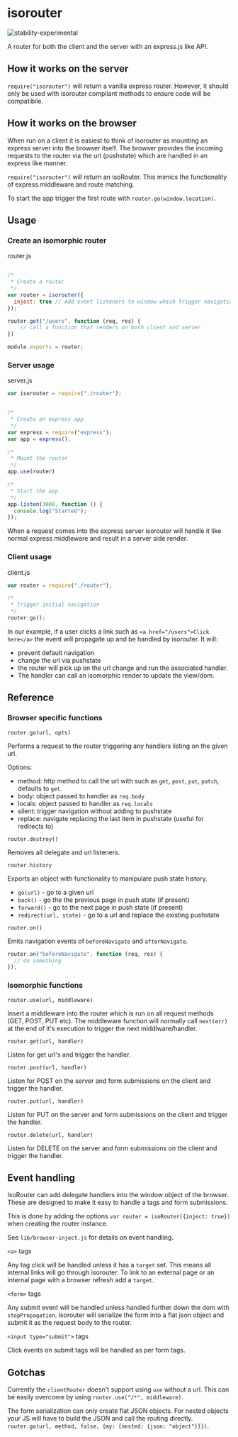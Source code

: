 # isorouter
![stability-experimental](https://img.shields.io/badge/stability-experimental-orange.svg)

A router for both the client and the server with an express.js like API.

## How it works on the server

`require("isorouter")` will return a vanilla express router. However, it should only be used with isorouter compliant methods to ensure code will be compatibile.

## How it works on the browser

When run on a client it is easiest to think of isorouter as mounting an express server into the browser itself. The browser provides the incoming requests to the router via the url (pushstate) which are handled in an express like manner.

`require("isorouter")` will return an isoRouter. This mimics the functionality of express middleware and route matching.

To start the app trigger the first route with `router.go(window.location)`.

## Usage

### Create an isomorphic router

router.js
```js

/*
 * Create a router
 */
var router = isorouter({
  inject: true // Add event listeners to window which trigger navigation such as tags and forms
});

router.get("/users", function (req, res) {
    // call a function that renders on both client and server
})

module.exports = router;
```

### Server usage

server.js
```js
var isorouter = require("./router");


/*
 * Create an express app
 */
var express = require("express");
var app = express();

/*
 * Mount the router
 */
app.use(router)

/*
 * Start the app
 */
app.listen(3000, function () {
  console.log("Started");
});
```

When a request comes into the express server isorouter will handle it like normal express middleware and result in a server side render.

### Client usage

client.js
```js
var router = require("./router");

/*
 * Trigger initial navigation
 */
router.go();
```

In our example, if a user clicks a link such as `<a href="/users">Click here</a>` the event will propagate up and be handled by isorouter. It will:

* prevent default navigation
* change the url via pushstate
* the router will pick up on the url change and run the associated handler.
* The handler can call an isomorphic render to update the view/dom.

## Reference

### Browser specific functions

`router.go(url, opts)`

Performs a request to the router triggering any handlers listing on the given url.

Options:

* method: http method to call the url with such as `get`, `post`, `put`, `patch`, defaults to `get`.
* body: object passed to handler as `req.body`
* locals: object passed to handler as `req.locals`
* silent: trigger navigation without adding to pushstate
* replace: navigate replacing the last item in pushstate (useful for redirects to)

`router.destroy()`

Removes all delegate and url listeners.

`router.history`

Exports an object with functionality to manipulate push state history.

* `go(url)` - go to a given url
* `back()` - go the the previous page in push state (if present)
* `forward()` - go to the next page in push state (if present)
* `redirect(url, state)` - go to a url and replace the existing pushstate

`router.on()`

Emits navigation events of `beforeNavigate` and `afterNavigate`.

```js
router.on("beforeNavigate", function (req, res) {
  // do something
});
```

### Isomorphic functions

`router.use(url, middleware)`

Insert a middleware into the router which is run on all request methods (GET, POST, PUT etc). The middleware function will normally call `next(err)` at the end of it's execution to trigger the next middlware/handler.

`router.get(url, handler)`

Listen for get url's and trigger the handler.

`router.post(url, handler)`

Listen for POST on the server and form submissions on the client and trigger the handler.

`router.put(url, handler)`

Listen for PUT on the server and form submissions on the client and trigger the handler.

`router.delete(url, handler)`

Listen for DELETE on the server and form submissions on the client and trigger the handler.

## Event handling

IsoRouter can add delegate handlers into the window object of the browser. These are designed to make it easy to handle a tags and form submissions.

This is done by adding the options `var router = isoRouter({inject: true})` when creating the router instance.

See `lib/browser-inject.js` for details on event handling.

`<a>` tags

Any <a> tag click will be handled unless it has a `target` set. This means all internal links will go through isorouter. To link to an external page or an internal page with a browser refresh add a `target`.

`<form>` tags

Any submit event will be handled unless handled further down the dom with `stopPropagation`. Isorouter will serialize the form into a flat json object and submit it as the request body to the router.

`<input type="submit">` tags

Click events on submit tags will be handled as per form tags.

## Gotchas

Currently the `clientRouter` doesn't support using `use` without a url. This can be easily overcome by using `router.use("/*", middleware)`.

The form serialization can only create flat JSON objects. For nested objects your JS will have to build the JSON and call the routing directly. `router.go(url, method, false, {my: {nested: {json: "object"}}})`.

